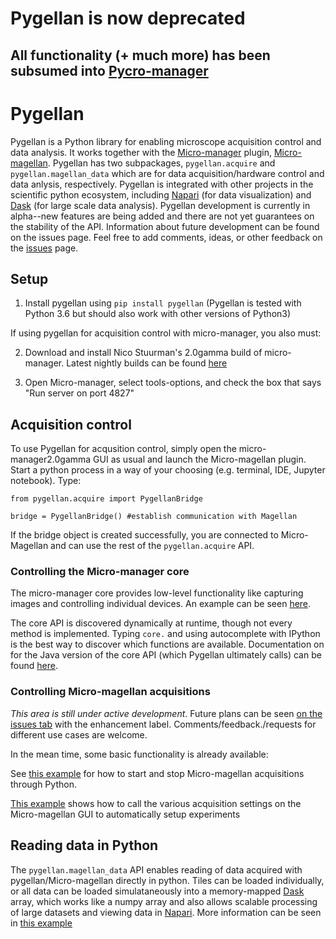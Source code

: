 # Pygellan is now deprecated
## All functionality (+ much more) has been subsumed into [Pycro-manager](https://github.com/micro-manager/pycro-manager)

# Pygellan
Pygellan is a Python library for enabling microscope acquisition control and data analysis. It works together with the [Micro-manager](https://micro-manager.org/) plugin, [Micro-magellan](https://micro-manager.org/wiki/MicroMagellan). Pygellan has two subpackages, `pygellan.acquire` and `pygellan.magellan_data` which are for data acquisition/hardware control and data anlysis, respectively. Pygellan is integrated with other projects in the scientific python ecosystem, including [Napari](https://github.com/napari/napari) (for data visualization) and [Dask](https://dask.org/) (for large scale data analysis). Pygellan development is currently in alpha--new features are being added and there are not yet guarantees on the stability of the API. Information about future development can be found on the issues page. Feel free to add comments, ideas, or other feedback on the [issues](https://github.com/henrypinkard/Pygellan/issues) page.

## Setup
1. Install pygellan using `pip install pygellan` (Pygellan is tested with Python 3.6 but should also work with other versions of Python3)

If using pygellan for acquisition control with micro-manager, you also must:

2. Download and install Nico Stuurman's 2.0gamma build of micro-manager. Latest nightly builds can be found [here](https://micro-manager.org/wiki/Version_2.0)

3. Open Micro-manager, select tools-options, and check the box that says "Run server on port 4827"


## Acquisition control
To use Pygellan for acqusition control, simply open the micro-manager2.0gamma GUI as usual and launch the Micro-magellan plugin. Start a python process in a way of your choosing (e.g. terminal, IDE, Jupyter notebook). Type:

````
from pygellan.acquire import PygellanBridge

bridge = PygellanBridge() #establish communication with Magellan
````
If the bridge object is created successfully, you are connected to Micro-Magellan and can use the rest of the `pygellan.acquire` API.

### Controlling the Micro-manager core
The micro-manager core provides low-level functionality like capturing images and controlling individual devices. An example can be seen [here](https://github.com/henrypinkard/Pygellan/blob/master/examples/micromanager_core.py).

The core API is discovered dynamically at runtime, though not every method is implemented. Typing `core.` and using autocomplete with IPython is the best way to discover which functions are available. Documentation on for the Java version of the core API (which Pygellan ultimately calls) can be found [here](https://valelab4.ucsf.edu/~MM/doc-2.0.0-gamma/mmcorej/mmcorej/CMMCore.html).

### Controlling Micro-magellan acquisitions
*This area is still under active development*.  Future plans can be seen [on the issues tab](https://github.com/henrypinkard/Pygellan/issues) with the enhancement label. Comments/feedback./requests for different use cases are welcome.

In the mean time, some basic functionality is already available:

See [this example](https://github.com/henrypinkard/Pygellan/blob/master/examples/run_acquisition.py) for how to start and stop Micro-magellan acquisitions through Python.

[This example](https://github.com/henrypinkard/Pygellan/blob/master/examples/control_magellan_gui.py) shows how to call the various acquisition settings on the Micro-magellan GUI to automatically setup experiments

## Reading data in Python
The `pygellan.magellan_data` API enables reading of data acquired with pygellan/Micro-magellan directly in python. Tiles can be loaded individually, or all data can be loaded simulataneously into a memory-mapped [Dask](https://dask.org/) array, which works like a numpy array and also allows scalable processing of large datasets and viewing data in [Napari](https://github.com/napari/napari). More information can be seen in [this example](https://github.com/henrypinkard/Pygellan/blob/master/examples/read_and_visualize_magellan_data.py)
